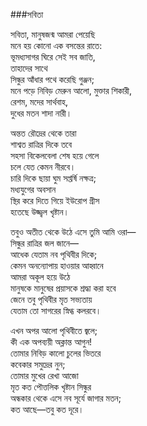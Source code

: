 ###সবিতা

সবিতা, মানুষজন্ম আমরা পেয়েছি  
মনে হয় কোনো এক বসন্তের রাতে:  
ভূমধ্যসাগর ঘিরে সেই সব জাতি,  
তাহাদের সাথে  
সিন্ধুর আঁধার পথে করেছি গুঞ্জন;  
মনে পড়ে নিবিড় মেরুন আলো, মুক্তার শিকারী,  
রেশম, মদের সার্থবাহ,  
দুধের মতন শাদা নারী।  
 
অন্তত রৌদ্রের থেকে তারা  
শাশ্বত রাত্রির দিকে তবে  
সহসা বিকেলবেলা শেষ হয়ে গেলে  
চলে যেত কেমন নীরবে।  
চারি দিকে ছায়া ঘুম সপ্তর্ষি নক্ষত্র;  
মধ্যযুগের অবসান  
স্থির করে দিতে গিয়ে ইউরোপ গ্রীস  
হতেছে উজ্জ্বল খৃষ্টান।  
 
তবুও অতীত থেকে উঠে এসে তুমি আমি ওরা—  
সিন্ধুর রাত্রির জল জানে—  
আধেক যেতাম নব পৃথিবীর দিকে;  
কেমন অনন্যোপায় হাওয়ার আহ্বানে  
আমরা অকূল হয়ে উঠে  
মানুষকে মানুষের প্রয়াসকে শ্রদ্ধা করা হবে  
জেনে তবু পৃথিবীর মৃত সভ্যতায়  
যেতাম তো সাগরের স্নিগ্ধ কলরবে।  
 
এখন অপর আলো পৃথিবীতে জ্বলে;  
কী এক অপব্যয়ী অক্লান্ত আগুন!  
তোমার নিবিড় কালো চুলের ভিতরে  
কবেকার সমুদ্রের নুন;  
তোমার মুখের রেখা আজো  
মৃত কত পৌত্তলিক খৃষ্টান সিন্ধুর  
অন্ধকার থেকে এসে নব সূর্যে জাগার মতন;  
কত আছে—তবু কত দূরে।  